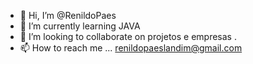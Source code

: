 - 👋 Hi, I’m @RenildoPaes
 - 🌱 I’m currently learning  JAVA 
- 💞️ I’m looking to collaborate on projetos e empresas .
- 📫 How to reach me ...
renildopaeslandim@gmail.com
<!---
RenildoPaes/RenildoPaes is a ✨ special ✨ repository because its `README.md` (this file) appears on your GitHub profile.
You can click the Preview link to take a look at your changes.
--->
